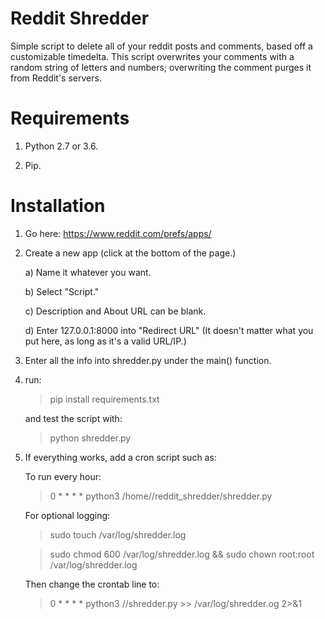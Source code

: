 # Reddit Shredder

Simple script to delete all of your reddit posts and comments, based off a customizable timedelta. This script overwrites your comments with a random string of letters and numbers; overwriting the comment purges it from Reddit's servers. 

# Requirements

1) Python 2.7 or 3.6.

2) Pip.

# Installation

1) Go here: https://www.reddit.com/prefs/apps/

2) Create a new app (click at the bottom of the page.)
   
   a) Name it whatever you want. 
   
   b) Select "Script."
   
   c) Description and About URL can be blank.
   
   d) Enter 127.0.0.1:8000 into "Redirect URL" (It doesn't matter what you put here, as long as it's a valid URL/IP.)

3) Enter all the info into shredder.py under the main() function. 

4) run:
   
   > pip install requirements.txt
   
   and test the script with:
   
   > python shredder.py
   
   
5) If everything works, add a cron script such as:
   
   To run every hour:
   
   > 0 * * * * python3 /home/<your username>/reddit_shredder/shredder.py
   
   For optional logging:
   
   > sudo touch /var/log/shredder.log
   
   > sudo chmod 600 /var/log/shredder.log && sudo chown root:root /var/log/shredder.log
   
   Then change the crontab line to:
   
   > 0 * * * * python3 /<path to script>/shredder.py >> /var/log/shredder.og 2>&1

